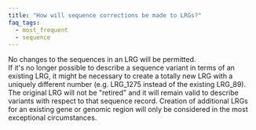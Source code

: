 ```yaml
---
title: "How will sequence corrections be made to LRGs?"
faq_tags:
  - most_frequent
  - sequence
---
```


No changes to the sequences in an LRG will be permitted.  
If it's no longer possible to describe a sequence variant in terms of an existing LRG, it might be necessary to create a totally new LRG with a uniquely different number (e.g. LRG_1275 instead of the existing LRG_89). The original LRG will not be "retired" and it will remain valid to describe variants with respect to that sequence record. Creation of additional LRGs for an existing gene or genomic region will only be considered in the most exceptional circumstances.